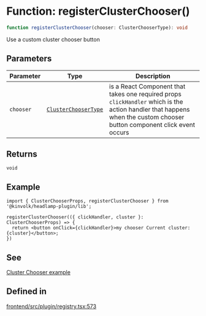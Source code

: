 # Function: registerClusterChooser()

```ts
function registerClusterChooser(chooser: ClusterChooserType): void
```

Use a custom cluster chooser button

## Parameters

| Parameter | Type | Description |
| ------ | ------ | ------ |
| `chooser` | [`ClusterChooserType`](../type-aliases/ClusterChooserType.md) | is a React Component that takes one required props `clickHandler` which is the action handler that happens when the custom chooser button component click event occurs |

## Returns

`void`

## Example

```tsx
import { ClusterChooserProps, registerClusterChooser } from '@kinvolk/headlamp-plugin/lib';

registerClusterChooser(({ clickHandler, cluster }: ClusterChooserProps) => {
  return <button onClick={clickHandler}>my chooser Current cluster: {cluster}</button>;
})
```

## See

[Cluster Chooser example](http://github.com/kinvolk/headlamp/plugins/examples/cluster-chooser/)

## Defined in

[frontend/src/plugin/registry.tsx:573](https://github.com/headlamp-k8s/headlamp/blob/2481a1c9f2b4a69a9320466e7a455215b14b97b0/frontend/src/plugin/registry.tsx#L573)
